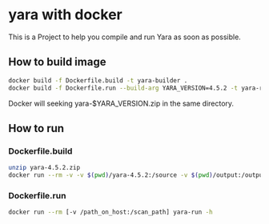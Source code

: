 # yara with docker

This is a Project to help you compile and run Yara as soon as possible.

## How to build image

```bash
docker build -f Dockerfile.build -t yara-builder .
docker build -f Dockerfile.run --build-arg YARA_VERSION=4.5.2 -t yara-run .
```
Docker will seeking yara-$YARA_VERSION.zip in the same directory.

## How to run

### Dockerfile.build

```bash
unzip yara-4.5.2.zip
docker run --rm -v -v $(pwd)/yara-4.5.2:/source -v $(pwd)/output:/output yara-builder
```

### Dockerfile.run

```bash
docker run --rm [-v /path_on_host:/scan_path] yara-run -h
```
